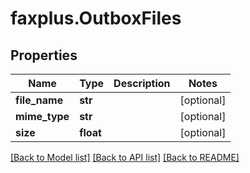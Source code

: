 # faxplus.OutboxFiles


## Properties

Name | Type | Description | Notes
------------ | ------------- | ------------- | -------------
**file_name** | **str** |  | [optional] 
**mime_type** | **str** |  | [optional] 
**size** | **float** |  | [optional] 

[[Back to Model list]](../README.md#documentation-for-models) [[Back to API list]](../README.md#documentation-for-api-endpoints) [[Back to README]](../README.md)


